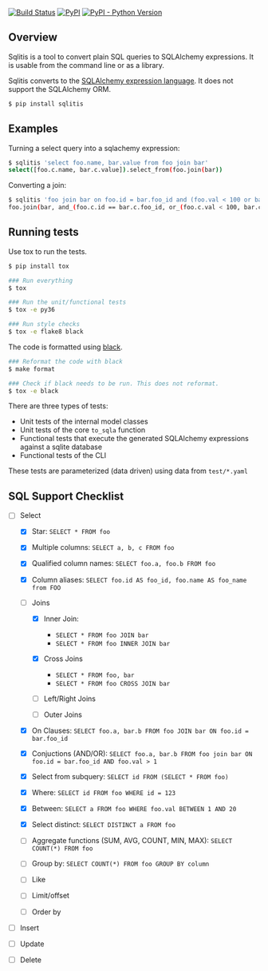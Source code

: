 [![Build Status](https://travis-ci.org/pglass/sqlitis.svg?branch=master)](https://travis-ci.org/pglass/sqlitis)
[![PyPI](https://img.shields.io/pypi/v/sqlitis)](https://pypi.python.org/pypi/sqlitis)
[![PyPI - Python Version](https://img.shields.io/pypi/pyversions/sqlitis)](https://pypi.python.org/pypi/sqlitis)

Overview
--------

Sqlitis is a tool to convert plain SQL queries to SQLAlchemy expressions. It is usable from the command line or as a library.

Sqlitis converts to the [SQLAlchemy expression language](http://docs.sqlalchemy.org/en/latest/core/tutorial.html#sql-expression-language-tutorial). It does not support the SQLAlchemy ORM.

```bash
$ pip install sqlitis
```

Examples
--------

Turning a select query into a sqlachemy expression:

```bash
$ sqlitis 'select foo.name, bar.value from foo join bar'
select([foo.c.name, bar.c.value]).select_from(foo.join(bar))
```

Converting a join:

```bash
$ sqlitis 'foo join bar on foo.id = bar.foo_id and (foo.val < 100 or bar.val < 100)'
foo.join(bar, and_(foo.c.id == bar.c.foo_id, or_(foo.c.val < 100, bar.c.val < 100)))
```

Running tests
-------------

Use tox to run the tests.

```bash
$ pip install tox

### Run everything
$ tox

### Run the unit/functional tests
$ tox -e py36

### Run style checks
$ tox -e flake8 black
```

The code is formatted using [black](https://pypi.org/project/black/).

```bash
### Reformat the code with black
$ make format

### Check if black needs to be run. This does not reformat.
$ tox -e black
```

There are three types of tests:

- Unit tests of the internal model classes
- Unit tests of the core `to_sqla` function
- Functional tests that execute the generated SQLAlchemy expressions against a sqlite database
- Functional tests of the CLI

These tests are parameterized (data driven) using data from `test/*.yaml`

SQL Support Checklist
---------------------

- [ ] Select

  - [x] Star: `SELECT * FROM foo`
  - [x] Multiple columns: `SELECT a, b, c FROM foo`
  - [x] Qualified column names: `SELECT foo.a, foo.b FROM foo`
  - [x] Column aliases: `SELECT foo.id AS foo_id, foo.name AS foo_name from FOO`
  - [ ] Joins

    - [x] Inner Join:

      - `SELECT * FROM foo JOIN bar`
      - `SELECT * FROM foo INNER JOIN bar`

    - [x] Cross Joins

      - `SELECT * FROM foo, bar`
      - `SELECT * FROM foo CROSS JOIN bar`

    - [ ] Left/Right Joins
    - [ ] Outer Joins

  - [x] On Clauses: `SELECT foo.a, bar.b FROM foo JOIN bar ON foo.id = bar.foo_id`
  - [x] Conjuctions (AND/OR): `SELECT foo.a, bar.b FROM foo join bar ON foo.id = bar.foo_id AND foo.val > 1`
  - [x] Select from subquery: `SELECT id FROM (SELECT * FROM foo)`
  - [x] Where: `SELECT id FROM foo WHERE id = 123`
  - [x] Between: `SELECT a FROM foo WHERE foo.val BETWEEN 1 AND 20`
  - [x] Select distinct: `SELECT DISTINCT a FROM foo`
  - [ ] Aggregate functions (SUM, AVG, COUNT, MIN, MAX): `SELECT COUNT(*) FROM foo`
  - [ ] Group by: `SELECT COUNT(*) FROM foo GROUP BY column`
  - [ ] Like
  - [ ] Limit/offset
  - [ ] Order by

- [ ] Insert
- [ ] Update
- [ ] Delete
